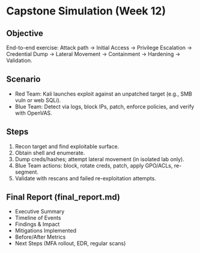 # Capstone Simulation (Week 12)

## Objective
End-to-end exercise: Attack path → Initial Access → Privilege Escalation → Credential Dump → Lateral Movement → Containment → Hardening → Validation.

## Scenario
- Red Team: Kali launches exploit against an unpatched target (e.g., SMB vuln or web SQLi).
- Blue Team: Detect via logs, block IPs, patch, enforce policies, and verify with OpenVAS.

## Steps
1. Recon target and find exploitable surface.
2. Obtain shell and enumerate.
3. Dump creds/hashes; attempt lateral movement (in isolated lab only).
4. Blue Team actions: block, rotate creds, patch, apply GPO/ACLs, re-segment.
5. Validate with rescans and failed re-exploitation attempts.

## Final Report (final_report.md)
- Executive Summary
- Timeline of Events
- Findings & Impact
- Mitigations Implemented
- Before/After Metrics
- Next Steps (MFA rollout, EDR, regular scans)

